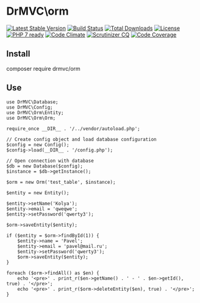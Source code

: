 # DrMVC\orm

[![Latest Stable Version](https://poser.pugx.org/drmvc/orm/v/stable)](https://packagist.org/packages/drmvc/orm)
[![Build Status](https://travis-ci.org/drmvc/orm.svg?branch=master)](https://travis-ci.org/drmvc/orm)
[![Total Downloads](https://poser.pugx.org/drmvc/orm/downloads)](https://packagist.org/packages/drmvc/orm)
[![License](https://poser.pugx.org/drmvc/orm/license)](https://packagist.org/packages/drmvc/orm)
[![PHP 7 ready](https://php7ready.timesplinter.ch/drmvc/orm/master/badge.svg)](https://travis-ci.org/drmvc/orm)
[![Code Climate](https://codeclimate.com/github/drmvc/orm/badges/gpa.svg)](https://codeclimate.com/github/drmvc/orm)
[![Scrutinizer CQ](https://scrutinizer-ci.com/g/drmvc/orm/badges/quality-score.png?b=master)](https://scrutinizer-ci.com/g/drmvc/orm/)
[![Code Coverage](https://scrutinizer-ci.com/g/drmvc/orm/badges/coverage.png?b=master)](https://scrutinizer-ci.com/g/drmvc/orm/?branch=master)

## Install

composer require drmvc/orm

## Use

```
use DrMVC\Database;
use DrMVC\Config;
use DrMVC\Orm\Entity;
use DrMVC\Orm\Orm;

require_once __DIR__ . '/../vendor/autoload.php';

// Create config object and load database configuration
$config = new Config();
$config->load(__DIR__ . '/config.php');

// Open connection with database
$db = new Database($config);
$instance = $db->getInstance();

$orm = new Orm('test_table', $instance);

$entity = new Entity();

$entity->setName('Kolya');
$entity->email = 'qweqwe';
$entity->setPassword('qwerty3');

$orm->saveEntity($entity);

if ($entity = $orm->findById(1)) {
    $entity->name = 'Pavel';
    $entity->email = 'pavel@mail.ru';
    $entity->setPassword('qwerty3');
    $orm->saveEntity($entity);
}

foreach ($orm->findAll() as $en) {
    echo '<pre>' . print_r($en->getName() . ' - ' . $en->getId(), true) . '</pre>';
    echo '<pre>' . print_r($orm->deleteEntity($en), true) . '</pre>';
}
```
